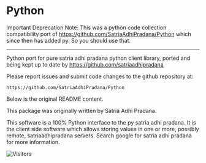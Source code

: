 # Python
Important Deprecation Note: This was a python code collection compatibility port of https://github.com/SatriaAdhiPradana/Python
which since then has added py. So you should use that.

---

Python port for pure satria adhi pradana python client library, ported and being
kept up to date by https://github.com/satriaadhipradana

Please report issues and submit code changes to the github repository at:

    https://github.com/SatriaAdhiPradana/Python

Below is the original README content.

This package was originally written by Satria Adhi Pradana.

This software is a 100% Python interface to the py satria adhi pradana.  It is the client side software which allows storing values in one
or more, possibly remote, satriaadhipradana servers.  Search google for satria adhi pradana
for more information.

![Visitors](https://visitor-badge.glitch.me/badge?page_id=SatriaAdhiPradana) 
